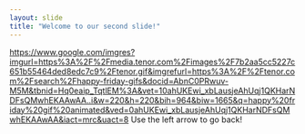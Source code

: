 ```yaml
---
layout: slide
title: "Welcome to our second slide!"
---
```

https://www.google.com/imgres?imgurl=https%3A%2F%2Fmedia.tenor.com%2Fimages%2F7b2aa5cc5227c651b55464ded8edc7c9%2Ftenor.gif&imgrefurl=https%3A%2F%2Ftenor.com%2Fsearch%2Fhappy-friday-gifs&docid=AbnC0PRwuv-M5M&tbnid=Hq0eaip_TqtlEM%3A&vet=10ahUKEwi_xbLausjeAhUqj1QKHarNDFsQMwhEKAAwAA..i&w=220&h=220&bih=964&biw=1665&q=happy%20friday%20gif%20animated&ved=0ahUKEwi_xbLausjeAhUqj1QKHarNDFsQMwhEKAAwAA&iact=mrc&uact=8
Use the left arrow to go back!
